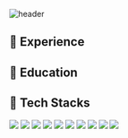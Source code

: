 <div>
  
  <!--Header-->
  ![header](https://capsule-render.vercel.app/api?type=waving&color=87CEFA&height=230&section=header&text=Connecting%20Data%20to%20the%20World&fontSize=40&animation=fadeIn&fontAlignY=35&desc=Data%20Science%20|%20Sujin%20Lee%20&descAlignY=55&descAlign=85&fontColor=000080)

</div>

<div>
  <!--Body-->
  
  ## :whale2: Experience
  
  ## :whale2: Education
   
  ## :whale2: Tech Stacks
  <!--Python-->
  <img src="https://img.shields.io/badge/Python-3776AB?style=flat-square&logo=Python&logoColor=white"/>  
  <!--PyTorch-->
  <img src="https://img.shields.io/badge/PyTorch-EE4C2C?style=flat-square&logo=PyTorch&logoColor=white"/>
  <img src="https://img.shields.io/badge/Git-F05032?style=flat&logo=Git&logoColor=white">
  <img src="https://img.shields.io/badge/Github-181717?style=flat&logo=Github&logoColor=white">
  <img src="https://img.shields.io/badge/Java-007396?style=flat&logo=Java&logoColor=white">
  <!--MySQL-->
  <img src="https://img.shields.io/badge/MySQL-4479A1?style=flat-square&logo=MySQL&logoColor=white"/>
  <img src="https://img.shields.io/badge/Docker-2496ED?style=flat&logo=Docker&logoColor=white">
  <!--Amazon AWS-->
  <img src="https://img.shields.io/badge/Amazon AWS-232F3E?style=flat-square&logo=Amazon AWS&logoColor=white"/>
  <!--Slack-->
  <img src="https://img.shields.io/badge/Slack-4A154B?style=flat-square&logo=Slack&logoColor=white"/>
  <img src="https://img.shields.io/badge/Notion-000000?style=flat&logo=Notion&logoColor=white">
  <br/>
  <br/>
  
</div>


<!--
**owlemily/owlemily** is a ✨ _special_ ✨ repository because its `README.md` (this file) appears on your GitHub profile.

Here are some ideas to get you started:

- 🔭 I’m currently working on ...
- 🌱 I’m currently learning ...
- 👯 I’m looking to collaborate on ...
- 🤔 I’m looking for help with ...
- 💬 Ask me about ...
- 📫 How to reach me: ...
- 😄 Pronouns: ...
- ⚡ Fun fact: ...
-->
